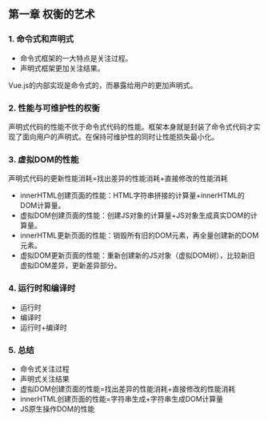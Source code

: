 ## 第一章 权衡的艺术
### 1. 命令式和声明式

- 命令式框架的一大特点是关注过程。
- 声明式框架更加关注结果。

Vue.js的内部实现是命令式的，而暴露给用户的更加声明式。

### 2. 性能与可维护性的权衡

声明式代码的性能不优于命令式代码的性能。框架本身就是封装了命令式代码才实现了面向用户的声明式。在保持可维护性的同时让性能损失最小化。

### 3. 虚拟DOM的性能

声明式代码的更新性能消耗=找出差异的性能消耗+直接修改的性能消耗

- innerHTML创建页面的性能：HTML字符串拼接的计算量+innerHTML的DOM计算量。
- 虚拟DOM创建页面的性能：创建JS对象的计算量+JS对象生成真实DOM的计算量。
- innerHTML更新页面的性能：销毁所有旧的DOM元素，再全量创建新的DOM元素。
- 虚拟DOM更新页面的性能：重新创建新的JS对象（虚拟DOM树），比较新旧虚拟DOM差异，更新差异部分。

### 4. 运行时和编译时

- 运行时
- 编译时
- 运行时+编译时

### 5. 总结

- 命令式关注过程
- 声明式关注结果
- 虚拟DOM创建页面的性能=找出差异的性能消耗+直接修改的性能消耗
- innerHTML创建页面的性能=字符串生成+字符串生成DOM计算量
- JS原生操作DOM的性能
